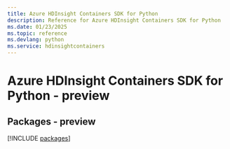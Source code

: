 ```yaml
---
title: Azure HDInsight Containers SDK for Python
description: Reference for Azure HDInsight Containers SDK for Python
ms.date: 01/23/2025
ms.topic: reference
ms.devlang: python
ms.service: hdinsightcontainers
---
```

# Azure HDInsight Containers SDK for Python - preview
## Packages - preview
[!INCLUDE [packages](hdinsight-containers-index.md)]